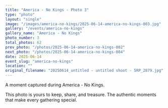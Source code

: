 ```yaml
---
title: "America - No Kings - Photo 3"
type: "photo"
layout: "single"
image: "/images/america-no-kings/2025-06-14-america-no-kings-003.jpg"
gallery: "/events/america-no-kings"
gallery_name: "America - No Kings"
photo_number: 3
total_photos: 62
prev_photo: "/photos/2025-06-14-america-no-kings-002"
next_photo: "/photos/2025-06-14-america-no-kings-004"
date: 2025-06-14
event_slug: "america-no-kings"
location: ""
original_filename: "20250614_untitled - untitled shoot - 5RP_2879.jpg"
---
```


A moment captured during America - No Kings.

This photo is yours to keep, share, and treasure. The authentic moments that make every gathering special.
